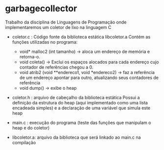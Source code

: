 # garbagecollector
Trabalho da disciplina de Linguagens de Programação onde implementaremos um coletor de lixo na linguagem C
- coletor.c :
  Código fonte da biblioteca estática libcoletor.a
  Contém as funções utilizadas no programa:
  - void* malloc2 (int tamanho) -> aloca um endereço de memória e retorna-o.
  - void coleta() -> Exclui os espaços alocados para cada endereço cujo contador de referências chegou a 0.
  - void atrib2 (void **endereco1, void *endereco2) -> faz a referência de um endereço apontar para outro, atualizando seus contadores de referência
  - void dump() -> exibe o heap

- coletor.h : arquivo de cabeçalho da biblioteca estática
  Possui a definição da estrutura do heap (aqui implementado como uma lista encadeada simples) e a declaração de uma variável que simula este heap
  
- main.c : execução do programa (teste das funções que manipulam o heap e do coletor)

- libcoletor.a: arquivo da biblioteca que será linkado ao main.c na compilação
